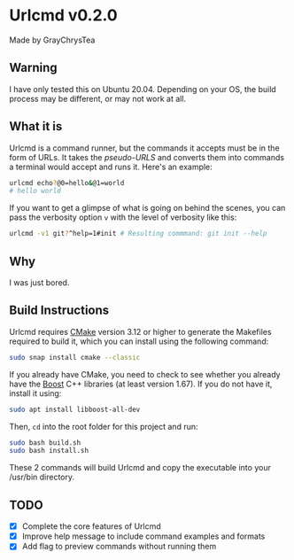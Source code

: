 # Urlcmd v0.2.0

Made by GrayChrysTea

## Warning

I have only tested this on Ubuntu 20.04. Depending on your OS, the build
process may be different, or may not work at all.

## What it is

Urlcmd is a command runner, but the commands it accepts must be in the form
of URLs. It takes the *pseudo-URLS* and converts them into commands a
terminal would accept and runs it. Here's an example:

```bash
urlcmd echo?@0=hello&@1=world
# hello world
```

If you want to get a glimpse of what is going on behind the scenes, you can
pass the verbosity option `v` with the level of verbosity like this:

```bash
urlcmd -v1 git?^help=1#init # Resulting commmand: git init --help
```

## Why

I was just bored.

## Build Instructions

Urlcmd requires [CMake](https://cmake.org/) version 3.12 or higher to generate
the Makefiles required to build it, which you can install using the following
command:

```bash
sudo snap install cmake --classic
```

If you already have CMake, you need to check to see whether you already
have the [Boost](https://www.boost.org) C++ libraries (at least version 1.67).
If you do not have it, install it using:

```bash
sudo apt install libboost-all-dev
```

Then, `cd` into the root folder for this project and run:

```bash
sudo bash build.sh
sudo bash install.sh
```

These 2 commands will build Urlcmd and copy the executable into your
/usr/bin directory.

## TODO

- [x] Complete the core features of Urlcmd
- [x] Improve help message to include command examples and formats
- [x] Add flag to preview commands without running them
